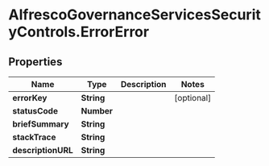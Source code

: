 # AlfrescoGovernanceServicesSecurityControls.ErrorError

## Properties
Name | Type | Description | Notes
------------ | ------------- | ------------- | -------------
**errorKey** | **String** |  | [optional] 
**statusCode** | **Number** |  | 
**briefSummary** | **String** |  | 
**stackTrace** | **String** |  | 
**descriptionURL** | **String** |  | 


